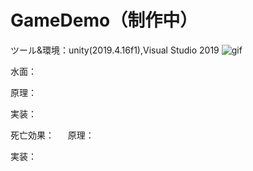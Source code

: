 # GameDemo（制作中）
ツール&環境：unity(2019.4.16f1),Visual Studio 2019
![gif](https://github.com/Lijiaqing233/GameDemo/blob/master/Gamedemo.gif)


水面：
    
   原理：
    
    
   実装：


死亡効果：
　 原理：
    
    
   実装：



